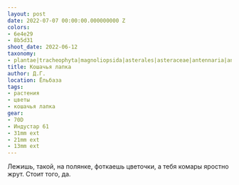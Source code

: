 ```yaml
---
layout: post
date: 2022-07-07 00:00:00.000000000 Z
colors:
- 6e4e29
- 8b5d31
shoot_date: 2022-06-12
taxonomy:
- plantae|tracheophyta|magnoliopsida|asterales|asteraceae|antennaria|antennaria dioica
title: Кошачья лапка
author: Д.Г.
location: Ёльбаза
tags:
- растения
- цветы
- кошачья лапка
gear:
- 70D
- Индустар 61
- 31mm ext
- 21mm ext
- 13mm ext
---
```

Лежишь, такой, на полянке, фоткаешь цветочки, а тебя комары яростно жрут. Стоит того, да.

